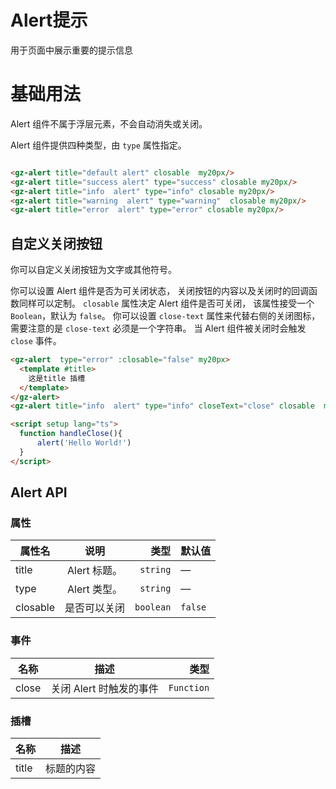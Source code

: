 <script setup lang="ts">
  function handleClose(){
      alert('Hello World!')
  }

</script>

# Alert提示

用于页面中展示重要的提示信息


# 基础用法

Alert 组件不属于浮层元素，不会自动消失或关闭。

Alert 组件提供四种类型，由 `type` 属性指定。

<gz-alert title="default alert" closable  my20px />
<gz-alert title="success alert" type="success" closable  my20px/>
<gz-alert title="info  alert" type="info" closable my20px/>
<gz-alert title="warning  alert" type="warning" closable my20px/>
<gz-alert title="error  alert" type="error" closable my20px/>


```html

<gz-alert title="default alert" closable  my20px/>
<gz-alert title="success alert" type="success" closable my20px/>
<gz-alert title="info  alert" type="info" closable my20px/>
<gz-alert title="warning  alert" type="warning"  closable my20px/>
<gz-alert title="error  alert" type="error" closable my20px/>

```

## 自定义关闭按钮

你可以自定义关闭按钮为文字或其他符号。

你可以设置 Alert 组件是否为可关闭状态， 关闭按钮的内容以及关闭时的回调函数同样可以定制。 `closable` 属性决定 Alert 组件是否可关闭， 该属性接受一个 `Boolean`，默认为 `false`。 你可以设置 `close-text` 属性来代替右侧的关闭图标， 需要注意的是 `close-text` 必须是一个字符串。 当 Alert 组件被关闭时会触发 `close` 事件。

<gz-alert  type="error" :closable="false" my20px>
  <template #title>
    这是title 插槽
  </template>
</gz-alert>
<gz-alert title="info  alert" type="info" closeText="close" closable  my20px @close="handleClose"/>


```html 
<gz-alert  type="error" :closable="false" my20px>
  <template #title>
    这是title 插槽
  </template>
</gz-alert>
<gz-alert title="info  alert" type="info" closeText="close" closable  my20px @close="handleClose"/>

<script setup lang="ts">
  function handleClose(){
      alert('Hello World!')
  }
</script>
```

## Alert API
### 属性
| 属性名   |     说明     |      类型 | 默认值 |
| -------- | :----------: | --------: | ------ |
| title    | Alert 标题。 |  `string` | —      |
| type     | Alert 类型。 |  `string` | —      |
| closable | 是否可以关闭 | `boolean` | `false` |

### 事件

| 名称  |          描述           |       类型 |
| ----- | :---------------------: | ---------: |
| close | 关闭 Alert 时触发的事件 | `Function` |

### 插槽
| 名称  |    描述    |
| ----- | :--------: |
| title | 标题的内容 |
